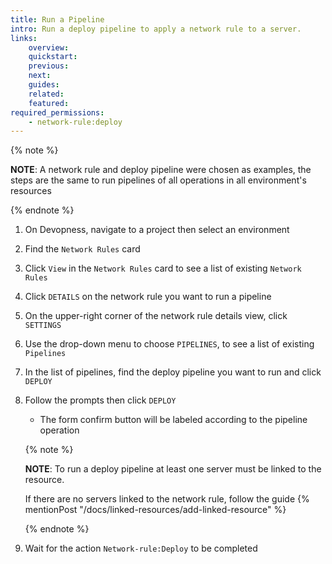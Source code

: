 ```yaml
---
title: Run a Pipeline
intro: Run a deploy pipeline to apply a network rule to a server.
links:
    overview:
    quickstart:
    previous:
    next:
    guides:
    related:
    featured:
required_permissions:
    - network-rule:deploy
---
```


{% note %}

**NOTE**: A network rule and deploy pipeline were chosen as examples, the steps are the same to run pipelines of all operations in all environment's resources

{% endnote %}

1. On Devopness, navigate to a project then select an environment
1. Find the `Network Rules` card
1. Click `View` in the `Network Rules` card to see a list of existing `Network Rules`
1. Click `DETAILS` on the network rule you want to run a pipeline
1. On the upper-right corner of the network rule details view, click `SETTINGS`
1. Use the drop-down menu to choose `PIPELINES`, to see a list of existing `Pipelines`
1. In the list of pipelines, find the deploy pipeline you want to run and click `DEPLOY`
1. Follow the prompts then click `DEPLOY`
    - The form confirm button will be labeled according to the pipeline operation

    {% note %}

    **NOTE**: To run a deploy pipeline at least one server must be linked to the resource.

    If there are no servers linked to the network rule, follow the guide {% mentionPost "/docs/linked-resources/add-linked-resource" %}

    {% endnote %}

1. Wait for the action `Network-rule:Deploy` to be completed

